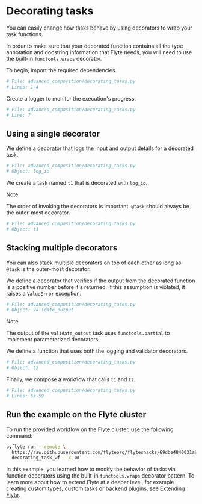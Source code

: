 # Decorating tasks

You can easily change how tasks behave by using decorators to wrap your task functions.

In order to make sure that your decorated function contains all the type annotation and docstring
information that Flyte needs, you will need to use the built-in `functools.wraps` decorator.

To begin, import the required dependencies.

```python
# File: advanced_composition/decorating_tasks.py
# Lines: 1-4
```

Create a logger to monitor the execution's progress.

```python
# File: advanced_composition/decorating_tasks.py
# Line: 7
```

## Using a single decorator

We define a decorator that logs the input and output details for a decorated task.

```python
# File: advanced_composition/decorating_tasks.py
# Object: log_io
```

We create a task named `t1` that is decorated with `log_io`.

> [!NOTE]
> The order of invoking the decorators is important. `@task` should always be the outer-most decorator.

```python
# File: advanced_composition/decorating_tasks.py
# Object: t1
```

## Stacking multiple decorators

You can also stack multiple decorators on top of each other as long as `@task` is the outer-most decorator.

We define a decorator that verifies if the output from the decorated function is a positive number before it's returned.
If this assumption is violated, it raises a `ValueError` exception.

```python
# File: advanced_composition/decorating_tasks.py
# Object: validate_output
```

> [!NOTE]
> The output of the `validate_output` task uses `functools.partial` to implement parameterized decorators.

We define a function that uses both the logging and validator decorators.

```python
# File: advanced_composition/decorating_tasks.py
# Object: t2
```

Finally, we compose a workflow that calls `t1` and `t2`.

```python
# File: advanced_composition/decorating_tasks.py
# Lines: 53-59
```

## Run the example on the Flyte cluster

To run the provided workflow on the Flyte cluster, use the following command:

```bash
pyflyte run --remote \
  https://raw.githubusercontent.com/flyteorg/flytesnacks/69dbe4840031a85d79d9ded25f80397c6834752d/examples/advanced_composition/advanced_composition/decorating_tasks.py \
  decorating_task_wf --x 10
```

In this example, you learned how to modify the behavior of tasks via function decorators using the built-in
`functools.wraps` decorator pattern. To learn more about how to extend Flyte at a deeper level, for
example creating custom types, custom tasks or backend plugins,
see [Extending Flyte](https://www.union.ai/docs/flyte/plugins_extend).
